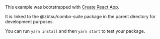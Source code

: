 This example was bootstrapped with [Create React App](https://github.com/facebook/create-react-app).

It is linked to the @zbtsu/combo-suite package in the parent directory for development purposes.

You can run `yarn install` and then `yarn start` to test your package.
